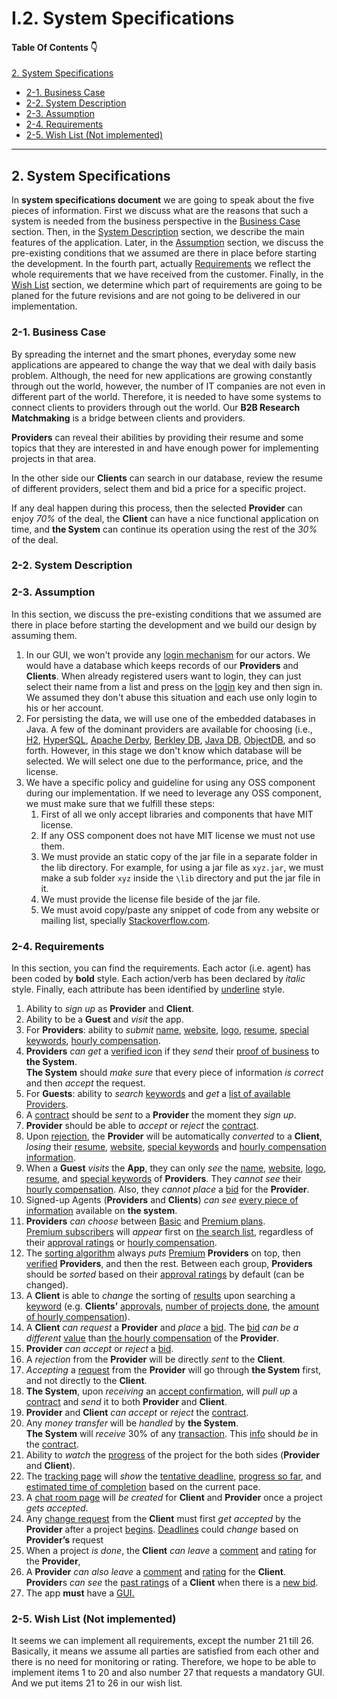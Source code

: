 
# I.2. System Specifications

#### Table Of Contents :point_down:

[2. System Specifications](#2-system-specifications)
   - [2-1. Business Case](#2-1-business-case)
   - [2-2. System Description](#2-2-system-description)
   - [2-3. Assumption](#2-3-assumption)
   - [2-4. Requirements](#2-4-requirements)
   - [2-5. Wish List (Not implemented)](#2-5-wish-list-not-implemented)

<hr/>

## 2. System Specifications

In **system specifications document** we are going to speak about the five pieces of information. First we discuss what are the reasons that such a system is needed from the business perspective in the [Business Case](#2-1-business-case) section. Then, in the [System Description](#2-2-system-description) section, we describe the main features of the application. Later, in the [Assumption](#2-3-assumption) section, we discuss the pre-existing conditions that we assumed are there in place before starting the development. In the fourth part, actually [Requirements](#2-4-requirements) we reflect the whole requirements that we have received from the customer. Finally, in the [Wish List](#2-5-wish-list-not-implemented) section, we determine which part of requirements are going to be planed for the future revisions and are not going to be delivered in our implementation. 

### 2-1. Business Case

By spreading the internet and the smart phones, everyday some new  applications are appeared to change the way that we deal with daily basis problem. Although, the need for new applications are growing constantly through out the world, however, the number of IT companies are not even in different part of the world. Therefore, it is needed to have some systems to connect clients to providers through out the world. Our **B2B Research Matchmaking** is a bridge between clients and providers. 

**Providers** can reveal their abilities by providing their resume and some topics that they are interested in and have enough power for implementing projects in that area. 

In the other side our **Clients** can search in our database, review the resume of different providers, select them and bid a price for a specific project. 

If any deal happen during this process, then the selected **Provider** can enjoy *70%* of the deal, the **Client** can have a nice functional application on time, and **the System** can continue its operation using the rest of the *30%* of the deal.  

### 2-2. System Description

### 2-3. Assumption

In this section, we discuss the pre-existing conditions that we assumed are there in place before starting the development and we build our design by assuming them.

1. In our GUI, we won't provide any <ins>login mechanism</ins> for our actors. We would have a database which keeps records of our **Providers** and **Clients**. When already registered users want to login, they can just select their name from a list and press on the <ins>login</ins> key and then sign in. We assumed they don't abuse this situation and each use only login to his or her account.  
2. For persisting the data, we will use one of the embedded databases in Java. A few of the dominant providers are available for choosing (i.e., [H2](http://www.h2database.com/html/main.html), [HyperSQL](http://hsqldb.org/), [Apache Derby](http://db.apache.org/derby/), [Berkley DB](https://www.oracle.com/database/technologies/related/berkeleydb.html), [Java DB](https://www.oracle.com/technetwork/java/javadb/overview/index.html), [ObjectDB](http://www.objectdb.com/), and so forth. However, in this stage we don't know which database will be selected. We will select one due to the performance, price, and the license. 
3. We have a specific policy and guideline for using any OSS component during our implementation. If we need to leverage any OSS component, we must make sure that we fulfill these steps:
   1. First of all we only accept libraries and components that have MIT license.
   2. If any OSS component does not have MIT license we must not use them. 
   3. We must provide an static copy of the jar file in a separate folder in the lib directory. For example, for using a jar file as `xyz.jar`, we must make a sub folder `xyz` inside the `\lib` directory and put the jar file in it.  
   4. We must provide the license file beside of the jar file. 
   5. We must avoid copy/paste any snippet of code from any website or mailing list, specially [Stackoverflow.com](https://stackoverflow.com/).


### 2-4. Requirements

In this section, you can find the requirements. Each actor (i.e. agent) has been coded by **bold** style. Each action/verb has been declared by *italic* style. Finally, each attribute has been identified by <ins>underline</ins> style.

1. Ability to *sign up* as **Provider** and **Client**.
2. Ability to be a **Guest** and *visit* the app.
3. For **Providers**: ability to *submit* <ins>name</ins>, <ins>website</ins>, <ins>logo</ins>, <ins>resume</ins>, <ins>special keywords</ins>, <ins>hourly compensation</ins>.
4. **Providers** *can get* a <ins>verified icon</ins> if they *send* their <ins>proof of business</ins> to **the System**. <br/>**The System** should *make sure* that every piece of information *is correct* and then *accept* the request.
5. For **Guests**: ability to *search* <ins>keywords</ins> and *get* a <ins>list of available Providers</ins>.
6. A <ins>contract</ins> should be *sent* to a **Provider** the moment they *sign up*. 
7. **Provider** should be able to *accept* or *reject* the <ins>contract</ins>.
8. Upon <ins>rejection</ins>, the **Provider** will be automatically *converted* to a **Client**, *losing* their <ins>resume</ins>, <ins>website</ins>, <ins>special keywords</ins> and <ins>hourly compensation information</ins>.
9.  When a **Guest** *visits* the **App**, they can only *see* the <ins>name</ins>, <ins>website</ins>, <ins>logo</ins>, <ins>resume</ins>, and <ins>special keywords</ins> of **Providers**. They *cannot see* their <ins>hourly compensation</ins>. Also, they *cannot place* a <ins>bid</ins> for the **Provider**.
10. Signed-up Agents (**Providers** and **Clients**) *can see* <ins>every piece of information</ins> available on **the system**.
11. **Providers** *can choose* between <ins>Basic</ins> and <ins>Premium plans</ins>. <br/><ins>Premium subscribers</ins> will *appear* first on <ins>the search list</ins>, regardless of their <ins>approval ratings</ins> or <ins>hourly compensation</ins>.
12. The <ins>sorting algorithm</ins> always *puts* <ins>Premium</ins> **Providers** on top, then <ins>verified</ins> **Providers**, and then the rest. Between each group, **Providers** should be *sorted* based on their <ins>approval ratings</ins> by default (can be changed).
13. A **Client** is able to *change* the sorting of <ins>results</ins> upon searching a <ins>keyword</ins> (e.g. **Clients’** <ins>approvals</ins>, <ins>number of projects done</ins>, the <ins>amount of hourly compensation</ins>).
14. A **Client** *can request* a **Provider** and *place* a <ins>bid</ins>. The <ins>bid</ins> *can be a different* <ins>value</ins> than <ins>the hourly compensation</ins> of the **Provider**.
15. **Provider** *can accept* or *reject* a <ins>bid</ins>.
16. A *rejection* from the **Provider** will be directly *sent* to the **Client**.
17. *Accepting* a <ins>request</ins> from the **Provider** will go through **the System** first, and not directly to the **Client**.
18. **The System**, upon *receiving* an <ins>accept confirmation</ins>, will *pull up* a <ins>contract</ins> and *send* it to both **Provider** and **Client**.
19. **Provider** and **Client** *can accept* or *reject* the <ins>contract</ins>.
20. Any *money transfer* will be *handled* by **the System**. <br/> **The System** will *receive* 30% of any <ins>transaction</ins>. This <ins>info</ins> should *be* in the <ins>contract</ins>.
21. Ability to *watch* the <ins>progress</ins> of the project for the both sides (**Provider** and **Client**).
22. The <ins>tracking page</ins> will *show* the <ins>tentative deadline</ins>, <ins>progress so far</ins>, and <ins>estimated time of completion</ins> based on the current pace.
23. A <ins>chat room page</ins> will *be created* for **Client** and **Provider** once a project *gets accepted*.
24. Any <ins>change request</ins> from the **Client** must first *get accepted* by the **Provider** after a project <ins>begins</ins>. <ins>Deadlines</ins> could *change* based on **Provider’s** request
25. When a project *is done*, the **Client** *can leave* a <ins>comment</ins> and <ins>rating</ins> for the **Provider**,
26. A **Provider** *can also leave* a <ins>comment</ins> and <ins>rating</ins> for the **Client**. **Provider**s *can see* the <ins>past ratings</ins> of a **Client** when there is a <ins>new bid</ins>.
27. The app **must** have a <ins>GUI<ins>.

### 2-5. Wish List (Not implemented)
It seems we can implement all requirements, except the number 21 till 26. Basically, it means we assume all parties are satisfied from each other and there is no need for monitoring or rating. Therefore, we hope to be able to implement items 1 to 20 and also number 27 that requests a mandatory GUI. And we put items 21 to 26 in our wish list. 